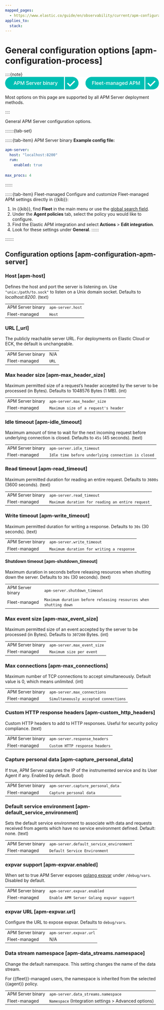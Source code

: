 ```yaml
---
mapped_pages:
  - https://www.elastic.co/guide/en/observability/current/apm-configuration-process.html
applies_to:
  stack:
---
```


# General configuration options [apm-configuration-process]

::::{note}
![supported deployment methods](/solutions/images/observability-binary-yes-fm-yes.svg "")

Most options on this page are supported by all APM Server deployment methods.

::::

General APM Server configuration options.

:::::::{tab-set}

::::::{tab-item} APM Server binary
**Example config file:**

```yaml
apm-server:
  host: "localhost:8200"
  rum:
    enabled: true

max_procs: 4
```
::::::

::::::{tab-item} Fleet-managed
Configure and customize Fleet-managed APM settings directly in {{kib}}:

1. In {{kib}}, find **Fleet** in the main menu or use the [global search field](/explore-analyze/find-and-organize/find-apps-and-objects.md).
2. Under the **Agent policies** tab, select the policy you would like to configure.
3. Find the Elastic APM integration and select **Actions** > **Edit integration**.
4. Look for these settings under **General**.
::::::

:::::::

## Configuration options [apm-configuration-apm-server]

### Host [apm-host]

Defines the host and port the server is listening on. Use `"unix:/path/to.sock"` to listen on a Unix domain socket. Defaults to *localhost:8200*. (text)

|     |     |
| --- | --- |
| APM Server binary | `apm-server.host` |
| Fleet-managed | `Host` |

### URL [_url]

The publicly reachable server URL. For deployments on Elastic Cloud or ECK, the default is unchangeable.

|     |     |
| --- | --- |
| APM Server binary | N/A |
| Fleet-managed | `URL` |

### Max header size [apm-max_header_size]

Maximum permitted size of a request’s header accepted by the server to be processed (in Bytes). Defaults to 1048576 Bytes (1 MB). (int)

|     |     |
| --- | --- |
| APM Server binary | `apm-server.max_header_size` |
| Fleet-managed | `Maximum size of a request's header` |

### Idle timeout [apm-idle_timeout]

Maximum amount of time to wait for the next incoming request before underlying connection is closed. Defaults to `45s` (45 seconds). (text)

|     |     |
| --- | --- |
| APM Server binary | `apm-server.idle_timeout` |
| Fleet-managed | `Idle time before underlying connection is closed` |

### Read timeout [apm-read_timeout]

Maximum permitted duration for reading an entire request. Defaults to `3600s` (3600 seconds). (text)

|     |     |
| --- | --- |
| APM Server binary | `apm-server.read_timeout` |
| Fleet-managed | `Maximum duration for reading an entire request` |

### Write timeout [apm-write_timeout]

Maximum permitted duration for writing a response. Defaults to `30s` (30 seconds). (text)

|     |     |
| --- | --- |
| APM Server binary | `apm-server.write_timeout` |
| Fleet-managed | `Maximum duration for writing a response` |

#### Shutdown timeout [apm-shutdown_timeout]

Maximum duration in seconds before releasing resources when shutting down the server. Defaults to `30s` (30 seconds). (text)

|     |     |
| --- | --- |
| APM Server binary | `apm-server.shutdown_timeout` |
| Fleet-managed | `Maximum duration before releasing resources when shutting down` |

### Max event size [apm-max_event_size]

Maximum permitted size of an event accepted by the server to be processed (in Bytes). Defaults to `307200` Bytes. (int)

|     |     |
| --- | --- |
| APM Server binary | `apm-server.max_event_size` |
| Fleet-managed | `Maximum size per event` |

### Max connections [apm-max_connections]

Maximum number of TCP connections to accept simultaneously. Default value is 0, which means *unlimited*. (int)

|     |     |
| --- | --- |
| APM Server binary | `apm-server.max_connections` |
| Fleet-managed | `Simultaneously accepted connections` |

### Custom HTTP response headers [apm-custom_http_headers]

Custom HTTP headers to add to HTTP responses. Useful for security policy compliance. (text)

|     |     |
| --- | --- |
| APM Server binary | `apm-server.response_headers` |
| Fleet-managed | `Custom HTTP response headers` |

### Capture personal data [apm-capture_personal_data]

If true, APM Server captures the IP of the instrumented service and its User Agent if any. Enabled by default. (bool)

|     |     |
| --- | --- |
| APM Server binary | `apm-server.capture_personal_data` |
| Fleet-managed | `Capture personal data` |

### Default service environment [apm-default_service_environment]

Sets the default service environment to associate with data and requests received from agents which have no service environment defined. Default: none. (text)

|     |     |
| --- | --- |
| APM Server binary | `apm-server.default_service_environment` |
| Fleet-managed | `Default Service Environment` |

### expvar support [apm-expvar.enabled]

When set to true APM Server exposes [golang expvar](https://golang.org/pkg/expvar/) under `/debug/vars`. Disabled by default.

|     |     |
| --- | --- |
| APM Server binary | `apm-server.expvar.enabled` |
| Fleet-managed | `Enable APM Server Golang expvar support` |

### expvar URL [apm-expvar.url]

Configure the URL to expose expvar. Defaults to `debug/vars`.

|     |     |
| --- | --- |
| APM Server binary | `apm-server.expvar.url` |
| Fleet-managed | N/A |

### Data stream namespace [apm-data_streams.namespace]

Change the default namespace. This setting changes the name of the data stream.

For {{fleet}}-managed users, the namespace is inherited from the selected {{agent}} policy.

|     |     |
| --- | --- |
| APM Server binary | `apm-server.data_streams.namespace` |
| Fleet-managed | `Namespace` (Integration settings > Advanced options) |
